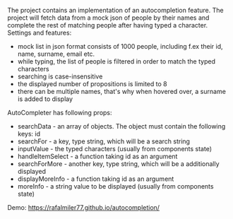 The project contains an implementation of an autocompletion feature.
The project will fetch data from a mock json of people by their names and complete the rest of matching people after having typed a character. 
Settings and features:
- mock list in json format consists of 1000 people, including f.ex their id, name, surname, email etc.
- while typing, the list of people is filtered in order to match the typed characters
- searching is case-insensitive
- the displayed number of propositions is limited to 8
- there can be multiple names, that's why when hovered over, a surname is added to display

AutoCompleter has following props:
- searchData - an array of objects. The object must contain the following keys: id
- searchFor - a key, type string, which will be a search string
- inputValue - the typed characters (usually from components state)
- handleItemSelect - a function taking id as an argument
- searchForMore - another key, type string, which will be a additionally displayed
- displayMoreInfo - a function taking id as an argument
- moreInfo - a string value to be displayed (usually from components state)

Demo: https://rafalmiler77.github.io/autocompletion/
